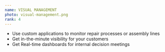 ```yaml
---
name: VISUAL MANAGEMENT
photo: visual-management.png
rank: 4
---
```


* Use custom applications to monitor repair processes or assembly lines
* Get in-the-minute visibility for your customers
* Get Real-time dashboards for internal decision meetings
